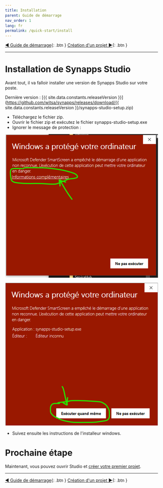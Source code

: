 ```yaml
---
title: Installation
parent: Guide de démarrage
nav_order: 1
lang: fr
permalink: /quick-start/install
---
```


[◀ Guide de démarrage](./index){: .btn } [Création d'un projet ▶](./first-project){: .btn }

--------------------

# Installation de Synapps Studio

Avant tout, il va falloir installer une version de Synapps Studio sur votre poste.


Dernière version : [{{ site.data.constants.releaseVersion }}](https://github.com/witsa/synapps/releases/download/{{ site.data.constants.releaseVersion }}/synapps-studio-setup.zip)

- Téléchargez le fichier zip.
- Ouvrir le fichier zip et exécutez le fichier synapps-studio-setup.exe
- Ignorer le message de protection :

![SynApps](../assets/install-warning-message.png)

![SynApps](../assets/install-warning-message-2.png)

- Suivez ensuite les instructions de l'installeur windows.


# Prochaine étape
Maintenant, vous pouvez ouvrir Studio et [créer votre premier projet](./first-project).

--------------------

[◀ Guide de démarrage](./index){: .btn } [Création d'un projet ▶](./first-project){: .btn }
